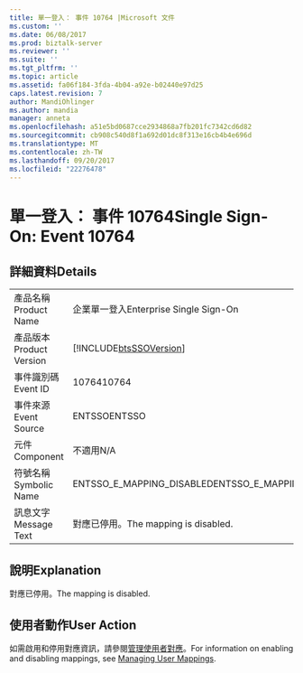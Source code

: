 ```yaml
---
title: 單一登入： 事件 10764 |Microsoft 文件
ms.custom: ''
ms.date: 06/08/2017
ms.prod: biztalk-server
ms.reviewer: ''
ms.suite: ''
ms.tgt_pltfrm: ''
ms.topic: article
ms.assetid: fa06f184-3fda-4b04-a92e-b02440e97d25
caps.latest.revision: 7
author: MandiOhlinger
ms.author: mandia
manager: anneta
ms.openlocfilehash: a51e5bd0687cce2934868a7fb201fc7342cd6d82
ms.sourcegitcommit: cb908c540d8f1a692d01dc8f313e16cb4b4e696d
ms.translationtype: MT
ms.contentlocale: zh-TW
ms.lasthandoff: 09/20/2017
ms.locfileid: "22276478"
---
```

# <a name="single-sign-on-event-10764"></a><span data-ttu-id="d04d5-102">單一登入： 事件 10764</span><span class="sxs-lookup"><span data-stu-id="d04d5-102">Single Sign-On: Event 10764</span></span>
## <a name="details"></a><span data-ttu-id="d04d5-103">詳細資料</span><span class="sxs-lookup"><span data-stu-id="d04d5-103">Details</span></span>  
  
|||  
|-|-|  
|<span data-ttu-id="d04d5-104">產品名稱</span><span class="sxs-lookup"><span data-stu-id="d04d5-104">Product Name</span></span>|<span data-ttu-id="d04d5-105">企業單一登入</span><span class="sxs-lookup"><span data-stu-id="d04d5-105">Enterprise Single Sign-On</span></span>|  
|<span data-ttu-id="d04d5-106">產品版本</span><span class="sxs-lookup"><span data-stu-id="d04d5-106">Product Version</span></span>|[!INCLUDE[btsSSOVersion](../includes/btsssoversion-md.md)]|  
|<span data-ttu-id="d04d5-107">事件識別碼</span><span class="sxs-lookup"><span data-stu-id="d04d5-107">Event ID</span></span>|<span data-ttu-id="d04d5-108">10764</span><span class="sxs-lookup"><span data-stu-id="d04d5-108">10764</span></span>|  
|<span data-ttu-id="d04d5-109">事件來源</span><span class="sxs-lookup"><span data-stu-id="d04d5-109">Event Source</span></span>|<span data-ttu-id="d04d5-110">ENTSSO</span><span class="sxs-lookup"><span data-stu-id="d04d5-110">ENTSSO</span></span>|  
|<span data-ttu-id="d04d5-111">元件</span><span class="sxs-lookup"><span data-stu-id="d04d5-111">Component</span></span>|<span data-ttu-id="d04d5-112">不適用</span><span class="sxs-lookup"><span data-stu-id="d04d5-112">N/A</span></span>|  
|<span data-ttu-id="d04d5-113">符號名稱</span><span class="sxs-lookup"><span data-stu-id="d04d5-113">Symbolic Name</span></span>|<span data-ttu-id="d04d5-114">ENTSSO_E_MAPPING_DISABLED</span><span class="sxs-lookup"><span data-stu-id="d04d5-114">ENTSSO_E_MAPPING_DISABLED</span></span>|  
|<span data-ttu-id="d04d5-115">訊息文字</span><span class="sxs-lookup"><span data-stu-id="d04d5-115">Message Text</span></span>|<span data-ttu-id="d04d5-116">對應已停用。</span><span class="sxs-lookup"><span data-stu-id="d04d5-116">The mapping is disabled.</span></span>|  
  
## <a name="explanation"></a><span data-ttu-id="d04d5-117">說明</span><span class="sxs-lookup"><span data-stu-id="d04d5-117">Explanation</span></span>  
 <span data-ttu-id="d04d5-118">對應已停用。</span><span class="sxs-lookup"><span data-stu-id="d04d5-118">The mapping is disabled.</span></span>  
  
## <a name="user-action"></a><span data-ttu-id="d04d5-119">使用者動作</span><span class="sxs-lookup"><span data-stu-id="d04d5-119">User Action</span></span>  
 <span data-ttu-id="d04d5-120">如需啟用和停用對應資訊，請參閱[管理使用者對應](../core/managing-user-mappings.md)。</span><span class="sxs-lookup"><span data-stu-id="d04d5-120">For information on enabling and disabling mappings, see [Managing User Mappings](../core/managing-user-mappings.md).</span></span>